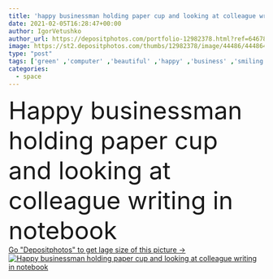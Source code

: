 ```yaml
---
title: 'happy businessman holding paper cup and looking at colleague writing in notebook'
date: 2021-02-05T16:28:47+00:00
author: IgorVetushko
author_url: https://depositphotos.com/portfolio-12982378.html?ref=64678756
image: https://st2.depositphotos.com/thumbs/12982378/image/44486/444864392/api_thumb_450.jpg?forcejpeg=true
type: "post"
tags: ['green' ,'computer' ,'beautiful' ,'happy' ,'business' ,'smiling' ,'people' ,'cheerful' ,'plant' ,'caucasian' ,'man' ,'technology' ,'drink' ,'emotion' ,'corporate' ,'office' ,'hold' ,'beverage' ,'woman' ,'device' ,'wireless' ,'laptop' ,'notebook' ,'work' ,'businessman' ,'pen' ,'together' ,'looking' ,'indoors' ,'headphones' ,'profession' ,'attractive' ,'glasses' ,'handsome' ,'gadget' ,'workplace' ,'write' ,'stationery' ,'businesswoman' ,'colleagues' ,'coworkers' ,'copy space' ,'IT Support' ,'paper cup' ,'coffee to go' ]
categories: 
  - space
---
```

<div aling="center">
            <font size="60"> Happy businessman holding paper cup and looking at colleague writing in notebook</font>   
</div>
<div>
    <a href='https://st2.depositphotos.com/thumbs/12982378/image/44486/444864392/api_thumb_450.jpg?forcejpeg=true?ref=64678756' target=_blank > Go "Depositphotos" to get lage size of this picture ->
        <img href='https://st2.depositphotos.com/thumbs/12982378/image/44486/444864392/api_thumb_450.jpg?forcejpeg=true?ref=64678756' src='https://st2.depositphotos.com/12982378/44486/i/950/depositphotos_444864392-stock-photo-happy-businessman-holding-paper-cup.jpg?forcejpeg=true' alt='Happy businessman holding paper cup and looking at colleague writing in notebook' >
    </a>
</div>
